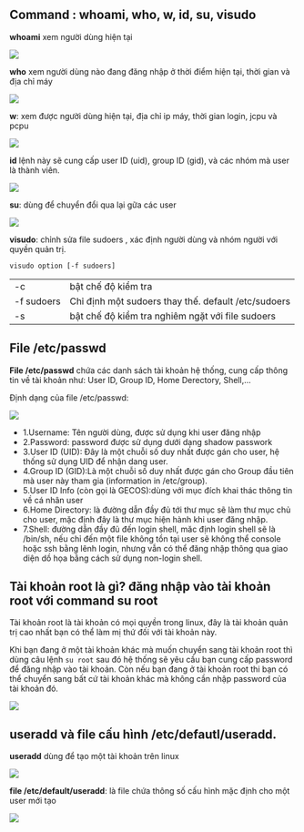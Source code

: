 ## Command : whoami, who, w, id, su, visudo

**whoami** xem người dùng hiện tại

<img src="https://i.imgur.com/WkFUx2o.png">

**who** xem người dùng nào đang đăng nhập ở thời điểm hiện tại, thời gian và địa chỉ máy

<img src="https://i.imgur.com/bOcd3Og.png">

**w**: xem được người dùng hiện tại, địa chỉ ip máy, thời gian login, jcpu và pcpu

<img src="https://i.imgur.com/tQ0QL5I.png">

**id** lệnh này sẽ cung cấp user ID (uid), group ID (gid), và các nhóm mà user là thành viên.

<img src="https://i.imgur.com/J68y0OY.png">

**su**: dùng để chuyển đổi qua lại gữa các user 

<img src="https://i.imgur.com/CyqrS2G.png">

**visudo**: chỉnh sửa file sudoers , xác định người dùng và nhóm người với quyền quản trị.

`visudo option [-f sudoers]`

|   |    |
|-----|-----|
|-c| bật chế độ kiểm tra|
|-f sudoers|Chỉ định một sudoers thay thế. default /etc/sudoers|
|-s| bật chế độ kiểm tra nghiêm ngặt với file sudoers|


## File /etc/passwd

**File /etc/passwd** chứa các danh sách tài khoản hệ thống, cung cấp thông tin về tài khoản như: User ID, Group ID, Home Derectory, Shell,...

Định dạng của file /etc/passwd:

<img src="https://i.imgur.com/R9kzlVh.png">

- 1.Username: Tên người dùng, được sử dụng khi user đăng nhập
- 2.Password: password được sử dụng dưới dạng shadow passwork
- 3.User ID (UID): Đây là một chuỗi số duy nhất được gán cho user, hệ thống sử dụng UID để nhận dang user.
- 4.Group ID (GID):Là một chuỗi số duy nhất được gán cho Group đầu tiên mà user này tham gia (information in /etc/group).
- 5.User ID Info (còn gọi là GECOS):dùng với mục đích khai thác thông tin về cá nhân user
- 6.Home Directory: là đường dẫn đầy đủ tới thư mục sẽ làm thư mục chủ cho user, mặc định đây là thư mục hiện hành khi user đăng nhập.
- 7.Shell: đường dẫn đầy đủ đến login shell, măc định login shell sẽ là /bin/sh, nếu chỉ đến một file không tồn tại user sẽ không thể console hoặc ssh bằng lênh login, nhưng vẫn có thể đăng nhập thông qua giao diện dồ họa bằng cách sử dụng non-login shell.


## Tài khoản root là gì? đăng nhập vào tài khoản root với command su root

Tài khoản root là tài khoản có mọi quyền trong linux, đây là tài khoản quản trị cao nhất bạn có thể làm mị thứ đối với tài khoản này.

Khi bạn đang ở một tài khoản khác mà muốn chuyển sang tài khoản root thì dùng câu lệnh `su root` sau đó hệ thống sẽ yêu cầu bạn cung cấp password để đăng nhập vào tài khoản. Còn nếu bạn đang ở tài khoản root thi bạn có thể chuyển sang bất cứ tài khoản khác mà không cần nhập password của tài khoản đó.

<img src="https://i.imgur.com/FbmPI3N.png">

## useradd và file cấu hình /etc/defautl/useradd.

**useradd** dùng để tạo một tài khoản trên linux

<img src="https://i.imgur.com/I43b7fd.png">

**file /etc/default/useradd**: là file chứa thông số cấu hình mặc định cho một user mới tạo

<img src="https://i.imgur.com/QlBBx87.png">

